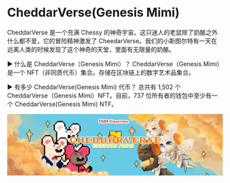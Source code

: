# CheddarVerse(Genesis Mimi)

CheddarVerse 是一个充满 Chessy 的神奇宇宙。这只迷人的老鼠除了奶酪之外什么都不爱，它的冒险精神激发了 CheedarVerse。我们的小斯图尔特有一天在远离人类的时候发现了这个神奇的天堂，里面有无限量的奶酪。

▶ 什么是 CheddarVerse（Genesis Mimi）？
CheddarVerse（Genesis Mimi）是一个 NFT（非同质代币）集合。存储在区块链上的数字艺术品集合。

▶ 有多少 CheddarVerse(Genesis Mimi) 代币？
总共有 1,502 个 CheddarVerse（Genesis Mimi）NFT。目前，737 位所有者的钱包中至少有一个 CheddarVerse(Genesis Mimi) NTF。

![nft](76543_new.png)
